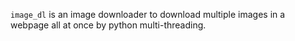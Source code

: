 `image_dl` is an image downloader to download multiple images in a webpage all at once by python multi-threading.

